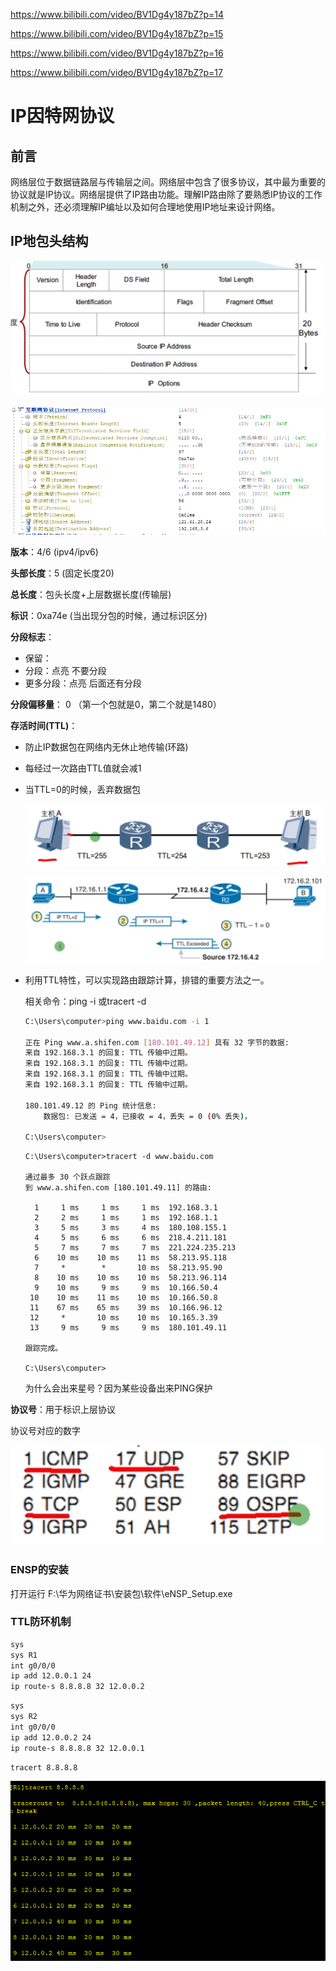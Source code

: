  https://www.bilibili.com/video/BV1Dg4y187bZ?p=14 

 https://www.bilibili.com/video/BV1Dg4y187bZ?p=15

 https://www.bilibili.com/video/BV1Dg4y187bZ?p=16 

 https://www.bilibili.com/video/BV1Dg4y187bZ?p=17

# IP因特网协议

## 前言

网络层位于数据链路层与传输层之间。网络层中包含了很多协议，其中最为重要的协议就是IP协议。网络层提供了IP路由功能。理解IP路由除了要熟悉IP协议的工作机制之外，还必须理解IP编址以及如何合理地使用IP地址来设计网络。

## IP地包头结构

![1595508511926](IP.assets/1595508511926.png)

![1595508323654](IP.assets/1595508323654.png)

**版本**：4/6	(ipv4/ipv6)

**头部长度**：5	(固定长度20)

**总长度**：包头长度+上层数据长度(传输层)

**标识**：0xa74e	(当出现分包的时候，通过标识区分)

**分段标志**：

* 保留：
* 分段：点亮 不要分段
* 更多分段：点亮 后面还有分段

**分段偏移量**： 0    （第一个包就是0，第二个就是1480）

**存活时间(TTL)**：

* 防止IP数据包在网络内无休止地传输(环路)

* 每经过一次路由TTL值就会减1

* 当TTL=0的时候，丢弃数据包

  ![1595521062649](IP.assets/1595521062649.png)

  ![1595521132690](IP.assets/1595521132690.png)

* 利用TTL特性，可以实现路由跟踪计算，排错的重要方法之一。

  相关命令：ping -i 或tracert -d

  ```bash
  C:\Users\computer>ping www.baidu.com -i 1
  
  正在 Ping www.a.shifen.com [180.101.49.12] 具有 32 字节的数据:
  来自 192.168.3.1 的回复: TTL 传输中过期。
  来自 192.168.3.1 的回复: TTL 传输中过期。
  来自 192.168.3.1 的回复: TTL 传输中过期。
  来自 192.168.3.1 的回复: TTL 传输中过期。
  
  180.101.49.12 的 Ping 统计信息:
      数据包: 已发送 = 4，已接收 = 4，丢失 = 0 (0% 丢失)，
  
  C:\Users\computer>
  ```

  ```
  C:\Users\computer>tracert -d www.baidu.com
  
  通过最多 30 个跃点跟踪
  到 www.a.shifen.com [180.101.49.11] 的路由:
  
    1     1 ms     1 ms     1 ms  192.168.3.1
    2     2 ms     1 ms     1 ms  192.168.1.1
    3     5 ms     3 ms     4 ms  180.108.155.1
    4     5 ms     6 ms     6 ms  218.4.211.181
    5     7 ms     7 ms     7 ms  221.224.235.213
    6    10 ms    10 ms    11 ms  58.213.95.118
    7     *        *       10 ms  58.213.95.90
    8    10 ms    10 ms    10 ms  58.213.96.114
    9    10 ms     9 ms     9 ms  10.166.50.4
   10    10 ms    11 ms    10 ms  10.166.50.8
   11    67 ms    65 ms    39 ms  10.166.96.12
   12     *       10 ms    10 ms  10.165.3.39
   13     9 ms     9 ms     9 ms  180.101.49.11
  
  跟踪完成。
  
  C:\Users\computer>
  ```

  为什么会出来星号？因为某些设备出来PING保护

**协议号**：用于标识上层协议

协议号对应的数字

![1595614977683](IP.assets/1595614977683.png)



### ENSP的安装

打开运行	F:\华为网络证书\安装包\软件\eNSP_Setup.exe

### TTL防环机制

```bash
sys
sys R1
int g0/0/0
ip add 12.0.0.1 24
ip route-s 8.8.8.8 32 12.0.0.2
```

```bash
sys
sys R2
int g0/0/0
ip add 12.0.0.2 24
ip route-s 8.8.8.8 32 12.0.0.1
```

```
tracert 8.8.8.8
```

![1595613187565](IP.assets/1595613187565.png)